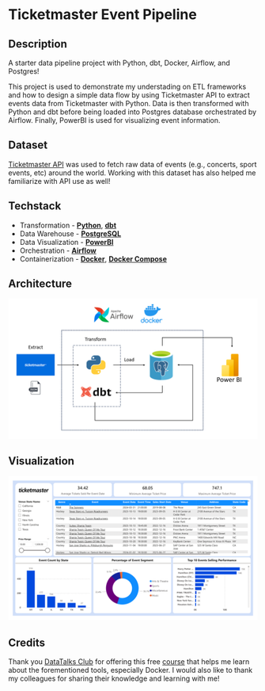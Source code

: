 
# Ticketmaster Event Pipeline

## Description
A starter data pipeline project with Python, dbt, Docker, Airflow, and Postgres! 

This project is used to demonstrate my understading on ETL frameworks and how to design a simple data flow by using Ticketmaster API to extract events data from Ticketmaster with Python. Data is then transformed with Python and dbt before being loaded into Postgres database orchestrated by Airflow. Finally, PowerBI is used for visualizing event information.

## Dataset

[Ticketmaster API](https://developer.ticketmaster.com/) was used to fetch raw data of events (e.g., concerts, sport events, etc) around the world. Working with this dataset has also helped me familiarize with API use as well!

## Techstack

- Transformation - [**Python**](https://www.python.org/), [**dbt**](https://www.getdbt.com)
- Data Warehouse - [**PostgreSQL**](https://www.postgresql.org/)
- Data Visualization - [**PowerBI**](https://powerbi.microsoft.com/en-us/)
- Orchestration - [**Airflow**](https://airflow.apache.org)
- Containerization - [**Docker**](https://www.docker.com), [**Docker Compose**](https://docs.docker.com/compose/)

## Architecture

![etl_pipeline](images/etl_pipeline.png)

## Visualization

![dashboard](images/dashboard.png)

## Credits
Thank you [DataTalks Club](https://datatalks.club) for offering this free [course](https://github.com/DataTalksClub/data-engineering-zoomcamp) that helps me learn about the forementioned tools, especially Docker. I would also like to thank my colleagues for sharing their knowledge and learning with me!
